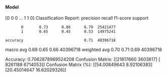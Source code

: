 #### Model
[0 0 0 ... 1 1 0]
Classification Report:
              precision    recall  f1-score   support

           0       0.73      0.86      0.79  25421477
           1       0.65      0.45      0.53  14975241

    accuracy                           0.71  40396718
   macro avg       0.69      0.65      0.66  40396718
weighted avg       0.70      0.71      0.69  40396718

Accuracy: 0.7062878969524208
Confusion Matrix:
[[21817660  3603817]
 [ 8261188  6714053]]
Confusion Matrix (%):
[[54.00849643  8.92106383]
 [20.45014647 16.62029326]]
